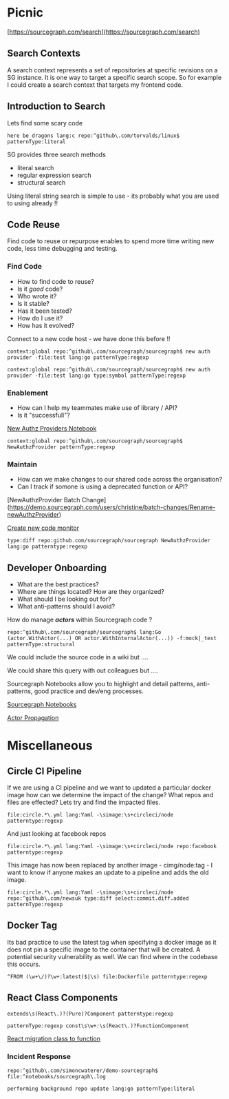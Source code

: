 # Picnic



[https://sourcegraph.com/search](https://sourcegraph.com/search)


## Search Contexts

A search context represents a set of repositories at specific revisions on a SG instance. It is one way to target a specific search scope. So for example I could create a search context that targets my frontend code.

## Introduction to Search

Lets find some scary code

```sourcegraph
here be dragons lang:c repo:^github\.com/torvalds/linux$ patternType:literal
```

SG provides three search methods

* literal search
* regular expression search
* structural search

Using literal string search is simple to use - its probably what you are used to using already !!

## Code Reuse

Find code to reuse or repurpose enables to spend more time writing new code, less time debugging and testing. 

### Find Code

* How to find code to reuse?
* Is it *good* code?
* Who wrote it?
* Is it stable?
* Has it been tested?
* How do I use it?
* How has it evolved?

Connect to a new code host - we have done this before !!

```sourcegraph
context:global repo:^github\.com/sourcegraph/sourcegraph$ new auth provider -file:test lang:go patternType:regexp 
```

```sourcegraph
context:global repo:^github\.com/sourcegraph/sourcegraph$ new auth provider -file:test lang:go type:symbol patternType:regexp 
```

### Enablement

* How can I help my teammates make use of library / API?
* Is it "successfull"?



[New Authz Providers Notebook](https://demo.sourcegraph.com/notebooks/Tm90ZWJvb2s6NA==)


```Sourcegraph
context:global repo:^github\.com/sourcegraph/sourcegraph$ NewAuthzProvider patternType:regexp
```

### Maintain

* How can we make changes to our shared code across the organisation?
* Can I track if somone is using a deprecated function or API?


[NewAuthzProvider Batch Change] (https://demo.sourcegraph.com/users/christine/batch-changes/Rename-newAuthzProvider)

[Create new code monitor](https://demo.sourcegraph.com/code-monitoring/new)

```sourcegraph
type:diff repo:github.com/sourcegraph/sourcegraph NewAuthzProvider lang:go patterntype:regexp
```

## Developer Onboarding

* What are the best practices?
* Where are things located? How are they organized?
* What should I be looking out for?
* What anti-patterns should I avoid?

How do manage ***actors*** within Sourcegraph code ?

```sourcegraph
repo:^github\.com/sourcegraph/sourcegraph$ lang:Go (actor.WithActor(...) OR actor.WithInternalActor(...)) -f:mock|_test patternType:structural
```

We could include the source code in a wiki but ....

We could share this query with out colleagues but ....

Sourcegraph Notebooks allow you to highlight and detail patterns, anti-patterns, good practice and dev/eng processes.

[Sourcegraph Notebooks](https://sourcegraph.com/notebooks?tab=explore)

[Actor Propagation](https://sourcegraph.com/notebooks/Tm90ZWJvb2s6OTI=)



# Miscellaneous 



## Circle CI Pipeline


If we are using a CI pipeline and we want to updated a particular docker image how can we determine the impact of the change? What repos and files are effected? Lets try and find the impacted files. 

```sourcegraph
file:circle.*\.yml lang:Yaml -\simage:\s+circleci/node patterntype:regexp
```

And just looking at facebook repos

```sourcegraph
file:circle.*\.yml lang:Yaml -\simage:\s+circleci/node repo:facebook patterntype:regexp
```

This image has now been replaced by another image - cimg/node:tag - I want to know if anyone makes an update to a pipeline and adds the old image.

```sourcegraph
file:circle.*\.yml lang:Yaml -\simage:\s+circleci/node repo:^github\.com/newsuk type:diff select:commit.diff.added  patternType:regexp
```

## Docker Tag

Its bad practice to use the latest tag when specifying a docker image as it does not pin a specific image to the container that will be created. A potential security vulnerability as well. We can find where in the codebase this occurs.

```sourcegraph
^FROM (\w+\/)?\w+:latest($|\s) file:Dockerfile patterntype:regexp
```

## React Class Components

```sourcegraph
extends\s(React\.)?(Pure)?Component patterntype:regexp
```

```sourcegraph
patternType:regexp const\s\w+:\s(React\.)?FunctionComponent
```


[React migration class to function](https://demo.sourcegraph.com/insights/edit/aW5zaWdodF92aWV3OiJzZWFyY2hJbnNpZ2h0cy5pbnNpZ2h0LmRpcmVjdG9yeS5yZWFjdEZ1bmN0aW9uQ29tcG9uZW50TWlncmF0aW9uIg==?dashboardId=all)

### Incident Response

```sourcegraph
repo:^github\.com/simoncwaterer/demo-sourcegraph$ file:^notebooks/sourcegraph\.log
```

```sourcegraph
performing background repo update lang:go patternType:literal
```
